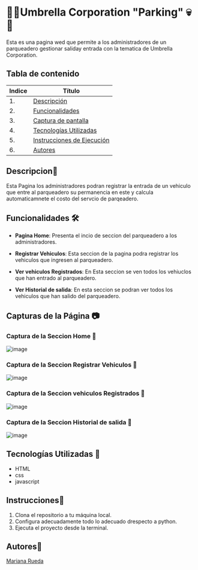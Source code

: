 # 🔬💀Umbrella Corporation "Parking" 💀🔬

Esta es una pagina wed que permite a los administradores de un parqueadero gestionar saliday entrada con la tematica de Umbrella Corporation.


## Tabla de contenido
| Indice | Título  |
|--|--|
| 1. | [Descripción](#Descripcion) |
| 2. | [Funcionalidades](#Funcionalidades) |
| 3. | [Captura de pantalla](#Captura_de_pantalla) |
| 4. | [Tecnologías Utilizadas](#Tenologia_Usada) |
| 5. | [Instrucciones de Ejecución](#Instrucciones) |
| 6. | [Autores](#Autores) |


## Descripcion🚀
Esta Pagina los administradores podran registrar la entrada de un vehiculo que entre al parqueadero su permanencia en este y calcula automaticamnete el costo del servcio de parqeadero.




## Funcionalidades 🛠️

- **Pagina Home**: Presenta el incio de seccion del parqueadero a los administradores.

- **Registrar Vehiculos**: Esta seccion de la pagina podra registrar los vehiculos que ingresen al parqueadero.

- **Ver vehiculos Registrados**: En Esta seccion se ven todos los vehiuclos que han entrado al parqueadero.
  
- **Ver Historial de salida**: En esta seccion se podran ver todos los vehiculos que han salido del parqueadero.




## Capturas de la Página 📷

### Captura de la Seccion Home 🔬
![image](https://github.com/user-attachments/assets/2123f68e-4583-4ce2-8f4f-5ef2a3fc1261)


### Captura de la Seccion Registrar Vehiculos 💉
![image](https://github.com/user-attachments/assets/07d8080a-8080-4b8c-b054-176f2c134a2c)


### Captura de la Seccion vehiculos Registrados 🦠
![image](https://github.com/user-attachments/assets/09143bdc-d92b-4e9c-ad4f-ca8e16f03400)


### Captura de la Seccion Historial de salida 🏢
![image](https://github.com/user-attachments/assets/12be5c24-7215-4898-b7a2-bbf1008efb98)





## Tecnologías Utilizadas 📱

- HTML
- css
- javascript

## Instrucciones📐

1. Clona el repositorio a tu máquina local. 
2. Configura adecuadamente todo lo adecuado drespecto a python.
3. Ejecuta el proyecto desde la terminal.


## Autores👤

[Mariana Rueda](https://github.com/mariana34r)
